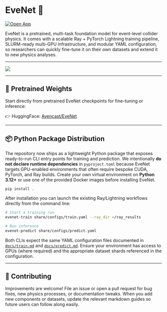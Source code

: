 # EveNet 🌌

[![Open App](https://img.shields.io/badge/Open-Doc-blue?style=for-the-badge)](https://uw-epe-ml.github.io/EveNet_Public/)


EveNet is a pretrained, multi-task foundation model for event-level collider physics. 
It comes with a scalable Ray + PyTorch Lightning training pipeline, SLURM-ready multi-GPU infrastructure, 
and modular YAML configuration, 
so researchers can quickly fine-tune it on their own datasets and extend it to new physics analyses.

---

![](docs/network_summary.png)

---

## 🚀 Pretrained Weights

Start directly from pretrained EveNet checkpoints for fine-tuning or inference:

👉 HuggingFace: [Avencast/EveNet](https://huggingface.co/Avencast/EveNet/tree/main)

---

## 📦 Python Package Distribution

The repository now ships as a lightweight Python package that exposes ready-to-run CLI entry points for
training and prediction. We intentionally **do not declare runtime dependencies** in `pyproject.toml`
because EveNet targets GPU-enabled environments that often require bespoke CUDA, PyTorch, and Ray
builds. Create your own virtual environment on **Python 3.12+** or use one of the provided Docker images
before installing EveNet.

```bash
pip install .
```

After installation you can launch the existing Ray/Lightning workflows directly from the command line:

```bash
# Start a training run
evenet-train share/configs/train.yaml --ray_dir ~/ray_results

# Run inference
evenet-predict share/configs/predict.yaml
```

Both CLIs expect the same YAML configuration files documented in [`docs/train.md`](docs/train.md) and
[`docs/predict.md`](docs/predict.md). Ensure your environment has access to GPUs (where required) and
the appropriate dataset shards referenced in the configuration.

---

## 🤝 Contributing

Improvements are welcome! File an issue or open a pull request for bug fixes, new physics processes, or documentation tweaks. When you add new components or datasets, update the relevant markdown guides so future users can follow along easily.
